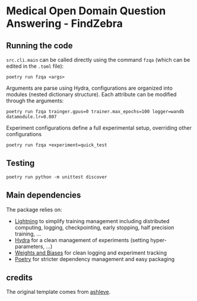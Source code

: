 # Medical Open Domain Question Answering - FindZebra

## Running the code

`src.cli.main` can be called directly using the command `fzqa` (which can be edited in the `.toml` file):
```shell
poetry run fzqa <args>
```
Arguments are parse using Hydra, configurations are organized into modules (nested dictionary structure). Each attribute can be modified through the arguments:
```shell
poetry run fzqa trainger.gpus=0 trainer.max_epochs=100 logger=wandb datamodule.lr=0.007
```

Experiment configurations define a full experimental setup, overriding other configurations
```shell
poetry run fzqa +experiment=quick_test
```

## Testing

```shell
poetry run python -m unittest discover
```

## Main dependencies

The package relies on:
* [Lightning](https://github.com/PyTorchLightning/pytorch-lightning) to simplify training management including distributed computing, logging, checkpointing, early stopping, half precision training, ...
* [Hydra](https://hydra.cc/docs/intro/) for a clean management of experiments (setting hyper-parameters, ...)
* [Weights and Biases](https://wandb.ai) for clean logging and experiment tracking
* [Poetry](https://python-poetry.org/) for stricter dependency management and easy packaging


## credits

The original template comes from [ashleve](https://github.com/ashleve/lightning-hydra-template).
